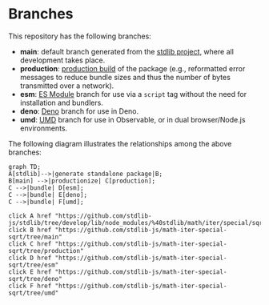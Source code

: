 <!--

@license Apache-2.0

Copyright (c) 2022 The Stdlib Authors.

Licensed under the Apache License, Version 2.0 (the "License");
you may not use this file except in compliance with the License.
You may obtain a copy of the License at

    http://www.apache.org/licenses/LICENSE-2.0

Unless required by applicable law or agreed to in writing, software
distributed under the License is distributed on an "AS IS" BASIS,
WITHOUT WARRANTIES OR CONDITIONS OF ANY KIND, either express or implied.
See the License for the specific language governing permissions and
limitations under the License.

-->

# Branches

This repository has the following branches:

-   **main**: default branch generated from the [stdlib project][stdlib-url], where all development takes place.
-   **production**: [production build][production-url] of the package (e.g., reformatted error messages to reduce bundle sizes and thus the number of bytes transmitted over a network).
-   **esm**: [ES Module][esm-url] branch for use via a `script` tag without the need for installation and bundlers.
-   **deno**: [Deno][deno-url] branch for use in Deno.
-   **umd**: [UMD][umd-url] branch for use in Observable, or in dual browser/Node.js environments.

The following diagram illustrates the relationships among the above branches:

```mermaid
graph TD;
A[stdlib]-->|generate standalone package|B;
B[main] -->|productionize| C[production];
C -->|bundle| D[esm];
C -->|bundle| E[deno];
C -->|bundle| F[umd];

click A href "https://github.com/stdlib-js/stdlib/tree/develop/lib/node_modules/%40stdlib/math/iter/special/sqrt"
click B href "https://github.com/stdlib-js/math-iter-special-sqrt/tree/main"
click C href "https://github.com/stdlib-js/math-iter-special-sqrt/tree/production"
click D href "https://github.com/stdlib-js/math-iter-special-sqrt/tree/esm"
click E href "https://github.com/stdlib-js/math-iter-special-sqrt/tree/deno"
click F href "https://github.com/stdlib-js/math-iter-special-sqrt/tree/umd"
```

[stdlib-url]: https://github.com/stdlib-js/stdlib/tree/develop/lib/node_modules/%40stdlib/math/iter/special/sqrt
[production-url]: https://github.com/stdlib-js/math-iter-special-sqrt/tree/production
[deno-url]: https://github.com/stdlib-js/math-iter-special-sqrt/tree/deno
[umd-url]: https://github.com/stdlib-js/math-iter-special-sqrt/tree/umd
[esm-url]: https://github.com/stdlib-js/math-iter-special-sqrt/tree/esm